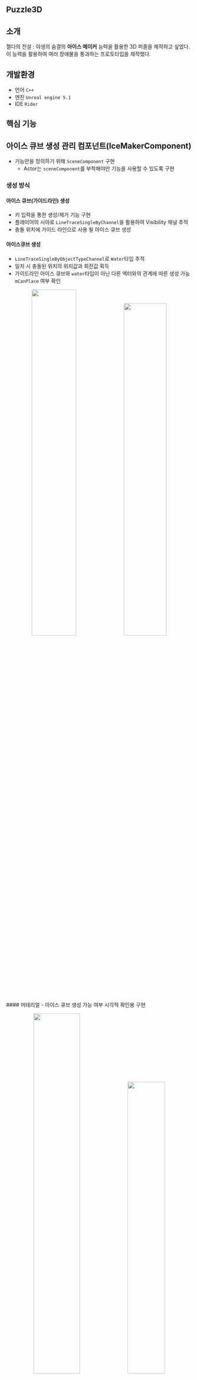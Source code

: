 ## Puzzle3D

## 소개
젤다의 전설 : 야생의 숨결의 **아이스 메이커** 능력을 활용한 3D 퍼즐을 제작하고 싶었다.
이 능력을 활용하여 여러 장애물을 통과하는 프로토타입을 제작했다.

## 개발환경
- 언어 `C++`
- 엔진 `Unreal engine 5.1`
- IDE `Rider`

## 핵심 기능
## 아이스 큐브 생성 관리 컴포넌트(IceMakerComponent)
- 기능만을 정의하기 위해 `SceneComponent` 구현
  - Actor는 `sceneComponent`를 부착해야만 기능을 사용할 수 있도록 구현
### 생성 방식
#### 아이스 큐브(가이드라인) 생성
- 키 입력을 통한 생성/제거 기능 구현
- 플레이어의 시야로 `LineTraceSingleByChannel`을 활용하여 Visibility 채널 추적
- 충돌 위치에 가이드 라인으로 사용 될 아이스 큐브 생성
#### 아이스큐브 생성
- `LineTraceSingleByObjectTypeChannel`로 `Water`타입 추적
- 일치 시 충돌된 위치의 위치값과 회전값 획득
- 가이드라인 아이스 큐브와 `water`타입이 아닌 다른 엑터와의 관계에 따른 생성 가능`mCanPlace` 여부 확인
<p align = "center">
  <img src="https://github.com/hoanart/Puzzle3D-Using-Unreal/assets/56676158/28572fc5-23b0-402b-9289-770c9fbbe4b8" width="49%" >
  <img src="https://github.com/hoanart/Puzzle3D-Using-Unreal/assets/56676158/58234a61-c5cf-4cb1-9b4d-e6283d7550ba"  width="48%"> </p>
#### 머테리얼
- 아이스 큐브 생성 가능 여부 시각적 확인용 구현
  <p align = "center">
  <img src="https://github.com/hoanart/Puzzle3D-Using-Unreal/assets/56676158/51a3e3e2-105e-4143-b08b-4ccd13dc6c81" width="50%" >
  <img src="https://github.com/hoanart/Puzzle3D-Using-Unreal/assets/56676158/b8b40251-d15c-461f-82c2-70becb740b0c"  width="45%"> </p>

## 아이스 큐브 엑터
- 가이드라인 아이스 큐브의 생성 가능`mCanPlace`에 따라 레벨에 엑터 생성
- 타임라인을 조종할 수 있는 기능을 활용하여 위로 솟아오르는 박스콜리젼과 큐브 구현


## FBX
- `나이아가라 시스템`을 활용하여 폭포 구현
  ![GIFMaker_me (2)](https://github.com/hoanart/Puzzle3D-Using-Unreal/assets/56676158/24005d4b-2ae7-446e-9cca-ee1a0b4f9761)
  
-  `Water System`을 활용하여 물 구현
![GIFMaker_me (3)](https://github.com/hoanart/Puzzle3D-Using-Unreal/assets/56676158/712f07b6-2db5-41a5-98d2-c6fd2458ca56)


##입력 부분
- Enhanced Input을 활용하여 키입력 구현
- 움직임 : wasd
- 시야 : 마우스 움직임
- 아이스큐브 생성 : E
- 아이스큐브 생성 확인 : 가이드라인 아이스큐브 생성 상태에서 마우스 좌클
![image](https://github.com/hoanart/Puzzle3D-Using-Unreal/assets/56676158/b7e703f5-6298-45f7-a1c4-4eebc358b9a3)

## 실행 영상
[![Video Label](http://img.youtube.com/vi/UNBh0cKUr1A/0.jpg)](https://youtu.be/UNBh0cKUr1A)
